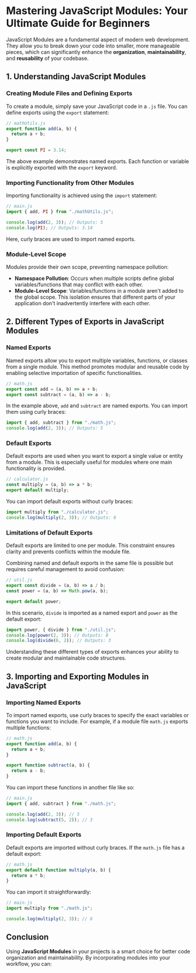 # Mastering JavaScript Modules: Your Ultimate Guide for Beginners

JavaScript Modules are a fundamental aspect of modern web development. They allow you to break down your code into smaller, more manageable pieces, which can significantly enhance the **organization**, **maintainability**, and **reusability** of your codebase.

## 1. Understanding JavaScript Modules

### Creating Module Files and Defining Exports

To create a module, simply save your JavaScript code in a `.js` file. You can define exports using the `export` statement:

```javascript
// mathUtils.js
export function add(a, b) {
  return a + b;
}

export const PI = 3.14;
```

The above example demonstrates named exports. Each function or variable is explicitly exported with the `export` keyword.

### Importing Functionality from Other Modules

Importing functionality is achieved using the `import` statement:

```javascript
// main.js
import { add, PI } from "./mathUtils.js";

console.log(add(2, 3)); // Outputs: 5
console.log(PI); // Outputs: 3.14
```

Here, curly braces are used to import named exports.

### Module-Level Scope

Modules provide their own scope, preventing namespace pollution:

- **Namespace Pollution**: Occurs when multiple scripts define global variables/functions that may conflict with each other.
- **Module-Level Scope**: Variables/functions in a module aren't added to the global scope. This isolation ensures that different parts of your application don't inadvertently interfere with each other.

## 2. Different Types of Exports in JavaScript Modules

### Named Exports

Named exports allow you to export multiple variables, functions, or classes from a single module. This method promotes modular and reusable code by enabling selective importation of specific functionalities.

```javascript
// math.js
export const add = (a, b) => a + b;
export const subtract = (a, b) => a - b;
```

In the example above, `add` and `subtract` are named exports. You can import them using curly braces:

```javascript
import { add, subtract } from "./math.js";
console.log(add(2, 3)); // Outputs: 5
```

### Default Exports

Default exports are used when you want to export a single value or entity from a module. This is especially useful for modules where one main functionality is provided.

```javascript
// calculator.js
const multiply = (a, b) => a * b;
export default multiply;
```

You can import default exports without curly braces:

```javascript
import multiply from "./calculator.js";
console.log(multiply(2, 3)); // Outputs: 6
```

### Limitations of Default Exports

Default exports are limited to one per module. This constraint ensures clarity and prevents conflicts within the module file.

Combining named and default exports in the same file is possible but requires careful management to avoid confusion:

```javascript
// util.js
export const divide = (a, b) => a / b;
const power = (a, b) => Math.pow(a, b);

export default power;
```

In this scenario, `divide` is imported as a named export and `power` as the default export:

```javascript
import power, { divide } from "./util.js";
console.log(power(2, 3)); // Outputs: 8
console.log(divide(6, 2)); // Outputs: 3
```

Understanding these different types of exports enhances your ability to create modular and maintainable code structures.

## 3. Importing and Exporting Modules in JavaScript

### Importing Named Exports

To import named exports, use curly braces to specify the exact variables or functions you want to include. For example, if a module file `math.js` exports multiple functions:

```javascript
// math.js
export function add(a, b) {
  return a + b;
}

export function subtract(a, b) {
  return a - b;
}
```

You can import these functions in another file like so:

```javascript
// main.js
import { add, subtract } from "./math.js";

console.log(add(2, 3)); // 5
console.log(subtract(5, 2)); // 3
```

### Importing Default Exports

Default exports are imported without curly braces. If the `math.js` file has a default export:

```javascript
// math.js
export default function multiply(a, b) {
  return a * b;
}
```

You can import it straightforwardly:

```javascript
// main.js
import multiply from "./math.js";

console.log(multiply(2, 3)); // 6
```

## Conclusion

Using **JavaScript Modules** in your projects is a smart choice for better code organization and maintainability. By incorporating modules into your workflow, you can:
